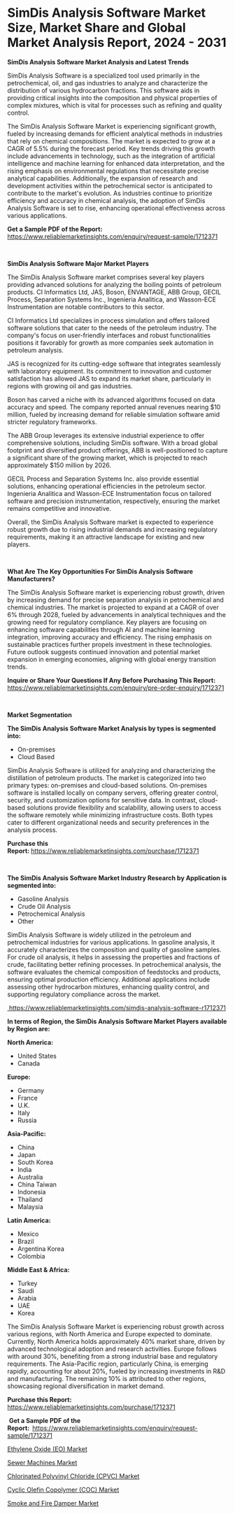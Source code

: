 <p><h1>SimDis Analysis Software Market Size, Market Share and Global Market Analysis Report, 2024 - 2031</h1></p><p><strong>SimDis Analysis Software Market Analysis and Latest Trends</strong></p>
<p><p>SimDis Analysis Software is a specialized tool used primarily in the petrochemical, oil, and gas industries to analyze and characterize the distribution of various hydrocarbon fractions. This software aids in providing critical insights into the composition and physical properties of complex mixtures, which is vital for processes such as refining and quality control. </p><p>The SimDis Analysis Software Market is experiencing significant growth, fueled by increasing demands for efficient analytical methods in industries that rely on chemical compositions. The market is expected to grow at a CAGR of 5.5% during the forecast period. Key trends driving this growth include advancements in technology, such as the integration of artificial intelligence and machine learning for enhanced data interpretation, and the rising emphasis on environmental regulations that necessitate precise analytical capabilities. Additionally, the expansion of research and development activities within the petrochemical sector is anticipated to contribute to the market's evolution. As industries continue to prioritize efficiency and accuracy in chemical analysis, the adoption of SimDis Analysis Software is set to rise, enhancing operational effectiveness across various applications.</p></p>
<p><strong>Get a Sample PDF of the Report:&nbsp;</strong> <a href="https://www.reliablemarketinsights.com/enquiry/request-sample/1712371?utm_campaign=1619&utm_medium=2&utm_source=Github&utm_content=ia&utm_term=22102024&utm_id=simdis-analysis-software">https://www.reliablemarketinsights.com/enquiry/request-sample/1712371</a></p>
<p>&nbsp;</p>
<p><strong>SimDis Analysis Software Major Market Players</strong></p>
<p><p>The SimDis Analysis Software market comprises several key players providing advanced solutions for analyzing the boiling points of petroleum products. CI Informatics Ltd, JAS, Boson, ENVANTAGE, ABB Group, GECIL Process, Separation Systems Inc., Ingenieria Analitica, and Wasson-ECE Instrumentation are notable contributors to this sector.</p><p>CI Informatics Ltd specializes in process simulation and offers tailored software solutions that cater to the needs of the petroleum industry. The company's focus on user-friendly interfaces and robust functionalities positions it favorably for growth as more companies seek automation in petroleum analysis.</p><p>JAS is recognized for its cutting-edge software that integrates seamlessly with laboratory equipment. Its commitment to innovation and customer satisfaction has allowed JAS to expand its market share, particularly in regions with growing oil and gas industries.</p><p>Boson has carved a niche with its advanced algorithms focused on data accuracy and speed. The company reported annual revenues nearing $10 million, fueled by increasing demand for reliable simulation software amid stricter regulatory frameworks.</p><p>The ABB Group leverages its extensive industrial experience to offer comprehensive solutions, including SimDis software. With a broad global footprint and diversified product offerings, ABB is well-positioned to capture a significant share of the growing market, which is projected to reach approximately $150 million by 2026.</p><p>GECIL Process and Separation Systems Inc. also provide essential solutions, enhancing operational efficiencies in the petroleum sector. Ingenieria Analitica and Wasson-ECE Instrumentation focus on tailored software and precision instrumentation, respectively, ensuring the market remains competitive and innovative.</p><p>Overall, the SimDis Analysis Software market is expected to experience robust growth due to rising industrial demands and increasing regulatory requirements, making it an attractive landscape for existing and new players.</p></p>
<p>&nbsp;</p>
<p><strong>What Are The Key Opportunities For SimDis Analysis Software Manufacturers?</strong></p>
<p><p>The SimDis Analysis Software market is experiencing robust growth, driven by increasing demand for precise separation analysis in petrochemical and chemical industries. The market is projected to expand at a CAGR of over 6% through 2028, fueled by advancements in analytical techniques and the growing need for regulatory compliance. Key players are focusing on enhancing software capabilities through AI and machine learning integration, improving accuracy and efficiency. The rising emphasis on sustainable practices further propels investment in these technologies. Future outlook suggests continued innovation and potential market expansion in emerging economies, aligning with global energy transition trends.</p></p>
<p><strong>Inquire or Share Your Questions If Any Before Purchasing This Report:</strong> <a href="https://www.reliablemarketinsights.com/enquiry/pre-order-enquiry/1712371?utm_campaign=1619&utm_medium=2&utm_source=Github&utm_content=ia&utm_term=22102024&utm_id=simdis-analysis-software">https://www.reliablemarketinsights.com/enquiry/pre-order-enquiry/1712371</a></p>
<p>&nbsp;</p>
<p><strong>Market Segmentation</strong></p>
<p><strong>The SimDis Analysis Software Market Analysis by types is segmented into:</strong></p>
<p><ul><li>On-premises</li><li>Cloud Based</li></ul></p>
<p><p>SimDis Analysis Software is utilized for analyzing and characterizing the distillation of petroleum products. The market is categorized into two primary types: on-premises and cloud-based solutions. On-premises software is installed locally on company servers, offering greater control, security, and customization options for sensitive data. In contrast, cloud-based solutions provide flexibility and scalability, allowing users to access the software remotely while minimizing infrastructure costs. Both types cater to different organizational needs and security preferences in the analysis process.</p></p>
<p><strong>Purchase this Report:&nbsp;</strong><a href="https://www.reliablemarketinsights.com/purchase/1712371?utm_campaign=1619&utm_medium=2&utm_source=Github&utm_content=ia&utm_term=22102024&utm_id=simdis-analysis-software">https://www.reliablemarketinsights.com/purchase/1712371</a></p>
<p>&nbsp;</p>
<p><strong>The SimDis Analysis Software Market Industry Research by Application is segmented into:</strong></p>
<p><ul><li>Gasoline Analysis</li><li>Crude Oil Analysis</li><li>Petrochemical Analysis</li><li>Other</li></ul></p>
<p><p>SimDis Analysis Software is widely utilized in the petroleum and petrochemical industries for various applications. In gasoline analysis, it accurately characterizes the composition and quality of gasoline samples. For crude oil analysis, it helps in assessing the properties and fractions of crude, facilitating better refining processes. In petrochemical analysis, the software evaluates the chemical composition of feedstocks and products, ensuring optimal production efficiency. Additional applications include assessing other hydrocarbon mixtures, enhancing quality control, and supporting regulatory compliance across the market.</p></p>
<p><a href="https://www.reliablemarketinsights.com/simdis-analysis-software-r1712371?utm_campaign=1619&utm_medium=2&utm_source=Github&utm_content=ia&utm_term=22102024&utm_id=simdis-analysis-software">&nbsp;https://www.reliablemarketinsights.com/simdis-analysis-software-r1712371</a></p>
<p><strong>In terms of Region, the SimDis Analysis Software Market Players available by Region are:</strong></p>
<p>
    <p> <strong> North America: </strong>
        <ul>
            <li>United States</li>
            <li>Canada</li>
        </ul>
        </p> 
    <p> <strong> Europe: </strong>
        <ul>
            <li>Germany</li>
            <li>France</li>
            <li>U.K.</li>
            <li>Italy</li>
            <li>Russia</li>
        </ul>
        </p> 
    <p> <strong> Asia-Pacific: </strong>
        <ul>
            <li>China</li>
            <li>Japan</li>
            <li>South Korea</li>
            <li>India</li>
            <li>Australia</li>
            <li>China Taiwan</li>
            <li>Indonesia</li>
            <li>Thailand</li>
            <li>Malaysia</li>
        </ul>
        </p> 
    <p> <strong> Latin America: </strong>
        <ul>
            <li>Mexico</li>
            <li>Brazil</li>
            <li>Argentina Korea</li>
            <li>Colombia</li>
        </ul>
        </p> 
    <p> <strong> Middle East & Africa: </strong>
        <ul>
            <li>Turkey</li>
            <li>Saudi</li>
            <li>Arabia</li>
            <li>UAE</li>
            <li>Korea</li>
        </ul>
    </p>
    </p>
<p><p>The SimDis Analysis Software Market is experiencing robust growth across various regions, with North America and Europe expected to dominate. Currently, North America holds approximately 40% market share, driven by advanced technological adoption and research activities. Europe follows with around 30%, benefiting from a strong industrial base and regulatory requirements. The Asia-Pacific region, particularly China, is emerging rapidly, accounting for about 20%, fueled by increasing investments in R&D and manufacturing. The remaining 10% is attributed to other regions, showcasing regional diversification in market demand.</p></p>
<p><strong>Purchase this Report: </strong><a href="https://www.reliablemarketinsights.com/purchase/1712371?utm_campaign=1619&utm_medium=2&utm_source=Github&utm_content=ia&utm_term=22102024&utm_id=simdis-analysis-software">https://www.reliablemarketinsights.com/purchase/1712371</a></p>
<p>&nbsp;<strong>Get a Sample PDF of the Report:&nbsp;&nbsp;</strong><a href="https://www.reliablemarketinsights.com/enquiry/request-sample/1712371?utm_campaign=1619&utm_medium=2&utm_source=Github&utm_content=ia&utm_term=22102024&utm_id=simdis-analysis-software">https://www.reliablemarketinsights.com/enquiry/request-sample/1712371</a></p>
<p><strong></strong></p>
<p><p><a href="https://www.linkedin.com/pulse/top-trends-transforming-ethylene-oxide-eo-market-2024-2031-oczpe?utm_campaign=1619&utm_medium=2&utm_source=Github&utm_content=ia&utm_term=22102024&utm_id=simdis-analysis-software">Ethylene Oxide (EO) Market</a></p><p><a href="https://issuu.com/reportprime-2/docs/sewer-machines-market-size-2030.ppt_4504c35f2c7e7a?utm_campaign=1619&utm_medium=2&utm_source=Github&utm_content=ia&utm_term=22102024&utm_id=simdis-analysis-software">Sewer Machines Market</a></p><p><a href="https://www.linkedin.com/pulse/investing-chlorinated-polyvinyl-chloride-cpvc-market-trends-leading-86hve?utm_campaign=1619&utm_medium=2&utm_source=Github&utm_content=ia&utm_term=22102024&utm_id=simdis-analysis-software">Chlorinated Polyvinyl Chloride (CPVC) Market</a></p><p><a href="https://www.linkedin.com/pulse/global-cyclic-olefin-copolymer-coc-market-forecast-2024-2031-qnfve?utm_campaign=1619&utm_medium=2&utm_source=Github&utm_content=ia&utm_term=22102024&utm_id=simdis-analysis-software">Cyclic Olefin Copolymer (COC) Market</a></p><p><a href="https://www.linkedin.com/pulse/smoke-fire-damper-market-overview-forecast-2024-2031-detailed-wixxe?utm_campaign=1619&utm_medium=2&utm_source=Github&utm_content=ia&utm_term=22102024&utm_id=simdis-analysis-software">Smoke and Fire Damper Market</a></p></p>